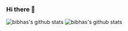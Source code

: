 ### Hi there 👋

![bibhas's github stats](https://github-readme-stats.vercel.app/api?username=bibhas44&show_icons=true&theme=radical)
![bibhas's github stats](https://github-readme-stats.vercel.app/api?username=bibhas44&show_icons=true)

<!--
**bibhas44/bibhas44** is a ✨ _special_ ✨ repository because its `README.md` (this file) appears on your GitHub profile.

Here are some ideas to get you started:

- 🔭 I’m currently working on ...
- 🌱 I’m currently learning ...
- 👯 I’m looking to collaborate on ...
- 🤔 I’m looking for help with ...
- 💬 Ask me about ...
- 📫 How to reach me: ...
- 😄 Pronouns: ...
- ⚡ Fun fact: ...
-->
